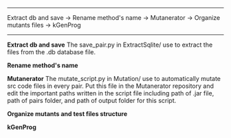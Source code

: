 ************************************************************************************************
Extract db and save -> Rename method's name -> Mutanerator -> Organize mutants files -> kGenProg
************************************************************************************************

**Extract db and save**
The save_pair.py in ExtractSqlite/ use to extract the files from the .db database file.

**Rename method's name**


**Mutanerator**
The mutate_script.py in Mutation/ use to automatically mutate src code files in every pair. 
Put this file in the Mutanerator repository and edit the important paths written in the script file including path of .jar file, path of pairs folder, and path of output folder for this script.

**Organize mutants and test files structure**


**kGenProg**
